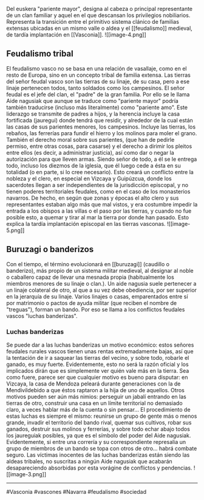 Del euskera "pariente mayor", designa al cabeza o principal representante de un clan familiar y aquel en el que descansan los privilegios nobiliarios. Representa la transición entre el primitivo sistema clánico de familias extensas ubicadas en un mismo valle o aldea y el [[feudalismo]] medieval, de tardía implantación en [[Vasconia]]. 
![[image-4.png]]
## Feudalismo tribal
El feudalismo vasco no se basa en una relación de vasallaje, como en el resto de Europa, sino en un concepto tribal de familia extensa. Las tierras del señor feudal vasco son las tierras de su linaje, de su casa, pero a ese linaje pertenecen todos, tanto soldados como los campesinos. El señor feudal es el jefe del clan, el "padre" de la gran familia. Por ello se le llama Aide nagusiak que aunque se traduce como "pariente mayor" podría también traducirse (incluso más literalmente) como "pariente amo". Este liderazgo se transmite de padres a hijos, y la herencia incluye la casa fortificada (jauregui) donde tendrá que residir, y alrededor de la cual están las casas de sus parientes menores, los campesinos. Incluye las tierras, los rebaños, las ferrerías para fundir el hierro y los molinos para moler el grano. También el derecho moral sobre sus parientes, (que han de pedirle permiso, entre otras cosas, para casarse) y el derecho a dirimir los pleitos entre ellos (es decir, a administrar justicia), así como dar o negar la autorización para que lleven armas. Siendo señor de todo, a él se le entrega todo, incluso los diezmos de la iglesia, que él luego cede a ésta en su totalidad (o en parte, si lo cree necesario). Esto creará un conflicto entre la nobleza y el clero, en especial en Vizcaya y Guipúzcua, donde los sacerdotes llegan a ser independientes de la jurisdicción episcopal, y no tienen poderes territoriales feudales, como en el caso de los monasterios navarros. De hecho, en según que zonas y épocas el alto clero y sus representantes estaban algo más que mal vistos, y era costumbre impedir la entrada a los obispos a las villas o el paso por las tierras, y cuando no fue posible esto, a quemar y tirar al mar la tierra por donde han pasado. Esto explica la tardía implantación episcopal en las tierras vasconas.
![[image-5.png]]
## Buruzagi o banderizos
Con el tiempo, el término evolucionará en [[buruzagi]] (caudillo  o banderizo), más propio de un sistema militar medieval, al designar al noble o caballero capaz de llevar una mesnada propia (habitualmente los miembros menores de su linaje o clan.).
Un aide nagusia suele pertenecer a un linaje colateral de otro, al que a su vez debe obediencia, por ser superior en la jerarquía de su linaje. Varios linajes o casas, emparentados entre sí por matrimonio o pactos de ayuda militar (que reciben el nombre de "treguas"), forman un bando. Por eso se llama a los conflictos feudales vascos "luchas banderizas". 
### Luchas banderizas
Se puede dar a las luchas banderizas un motivo económico: estos señores feudales rurales vascos tienen unas rentas extremadamente bajas, así que la tentación de ir a saquear las tierras del vecino, y sobre todo, robarle el ganado, es muy fuerte. Evidentemente, esto no será la razón oficial y los implicados dirán que es simplemente ver quién vale más en la tierra. Sea como fuere, parece ser que cualquier motivo es bueno para disputar: en Vizcaya, la casa de Mendoza peleará durante generaciones con la de Mendivildebido a que éstos raptaron a la hija de uno de aquellos. Otros motivos pueden ser aún más nimios: perseguir un jabalí entrando en las tierras de otro, construir una casa en un límite territorial no demasiado claro, a veces hablar más de la cuenta o sin pensar... El procedimiento de estas luchas es siempre el mismo: reunirse un grupo de gente más o menos grande, invadir el territorio del bando rival, quemar sus cultivos, robar sus ganados, destruir sus molinos y ferrerías, y sobre todo echar abajo todos los jaureguiak posibles, ya que es el símbolo del poder del Aide nagusiak. Evidentemente, si entre una correría y su correspondiente represalia un grupo de miembros de un bando se topa con otros de otro... habrá combate seguro. Las víctimas inocentes de las luchas banderizas están siendo las aldeas tribales, no suscritas a ningún Aide nagusiak que acabarán desapareciendo absorbidas por esta vorágine de conflictos y pendencias.
![[image-3.png]]

--- 

#Vasconia  #vascones #Navarra #feudalismo #sociedad 
